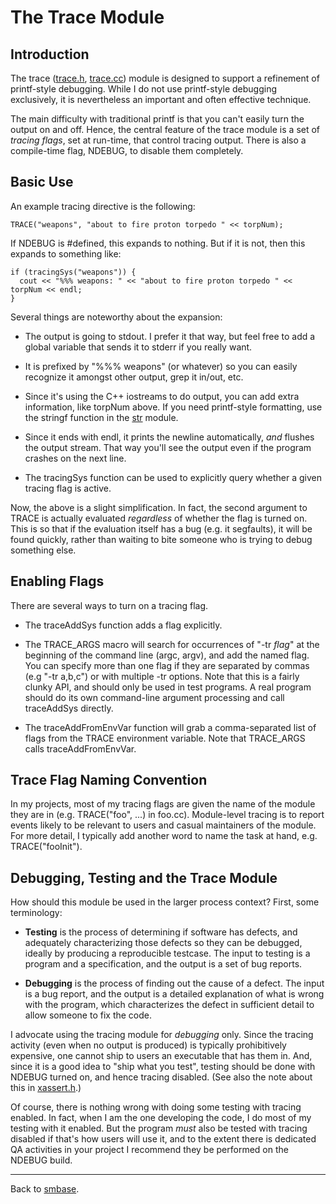 The Trace Module
================

Introduction
------------

The trace ([trace.h](trace.h), [trace.cc](trace.cc)) module is designed to support a refinement of printf-style debugging. While I do not use printf-style debugging exclusively, it is nevertheless an important and often effective technique.

The main difficulty with traditional printf is that you can't easily turn the output on and off. Hence, the central feature of the trace module is a set of _tracing flags_, set at run-time, that control tracing output. There is also a compile-time flag, NDEBUG, to disable them completely.

Basic Use
---------

An example tracing directive is the following:

    TRACE("weapons", "about to fire proton torpedo " << torpNum);

If NDEBUG is #defined, this expands to nothing. But if it is not, then this expands to something like:

    if (tracingSys("weapons")) {
      cout << "%%% weapons: " << "about to fire proton torpedo " << torpNum << endl;
    }

Several things are noteworthy about the expansion:

* The output is going to stdout. I prefer it that way, but feel free to add a global variable that sends it to stderr if you really want.

* It is prefixed by "%%% weapons" (or whatever) so you can easily recognize it amongst other output, grep it in/out, etc.

* Since it's using the C++ iostreams to do output, you can add extra information, like torpNum above. If you need printf-style formatting, use the stringf function in the [str](str.h) module.

* Since it ends with endl, it prints the newline automatically, _and_ flushes the output stream. That way you'll see the output even if the program crashes on the next line.

* The tracingSys function can be used to explicitly query whether a given tracing flag is active.

Now, the above is a slight simplification. In fact, the second argument to TRACE is actually evaluated _regardless_ of whether the flag is turned on. This is so that if the evaluation itself has a bug (e.g. it segfaults), it will be found quickly, rather than waiting to bite someone who is trying to debug something else.

Enabling Flags
--------------

There are several ways to turn on a tracing flag.

* The traceAddSys function adds a flag explicitly.

* The TRACE_ARGS macro will search for occurrences of "-tr _flag_" at the beginning of the command line (argc, argv), and add the named flag. You can specify more than one flag if they are separated by commas (e.g "-tr a,b,c") or with multiple -tr options. Note that this is a fairly clunky API, and should only be used in test programs. A real program should do its own command-line argument processing and call traceAddSys directly.

* The traceAddFromEnvVar function will grab a comma-separated list of flags from the TRACE environment variable. Note that TRACE_ARGS calls traceAddFromEnvVar.

Trace Flag Naming Convention
----------------------------

In my projects, most of my tracing flags are given the name of the module they are in (e.g. TRACE("foo", ...) in foo.cc). Module-level tracing is to report events likely to be relevant to users and casual maintainers of the module. For more detail, I typically add another word to name the task at hand, e.g. TRACE("fooInit").

Debugging, Testing and the Trace Module
---------------------------------------

How should this module be used in the larger process context? First, some terminology:

* **Testing** is the process of determining if software has defects, and adequately characterizing those defects so they can be debugged, ideally by producing a reproducible testcase. The input to testing is a program and a specification, and the output is a set of bug reports.

* **Debugging** is the process of finding out the cause of a defect. The input is a bug report, and the output is a detailed explanation of what is wrong with the program, which characterizes the defect in sufficient detail to allow someone to fix the code.

I advocate using the tracing module for _debugging_ only. Since the tracing activity (even when no output is produced) is typically prohibitively expensive, one cannot ship to users an executable that has them in. And, since it is a good idea to "ship what you test", testing should be done with NDEBUG turned on, and hence tracing disabled. (See also the note about this in [xassert.h](xassert.h).)

Of course, there is nothing wrong with doing some testing with tracing enabled. In fact, when I am the one developing the code, I do most of my testing with it enabled. But the program _must_ also be tested with tracing disabled if that's how users will use it, and to the extent there is dedicated QA activities in your project I recommend they be performed on the NDEBUG build.

* * *

Back to [smbase](index.md).
